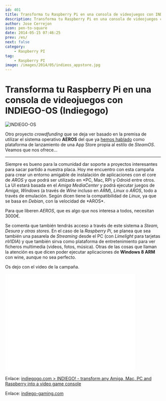 ```yaml
---
id: 401
title: Transforma tu Raspberry Pi en una consola de videojuegos con INDIEGO-OS (Indiegogo)
description: Transforma tu Raspberry Pi en una consola de videojuegos con INDIEGO-OS (Indiegogo)
author: Jose Cerrejon
icon: pen-to-square
date: 2014-05-15 07:46:25
prev: /es/
next: false
category:
    - Raspberry PI
tag:
    - Raspberry PI
image: /images/2014/05/indieos_appstore.jpg
---
```


# Transforma tu Raspberry Pi en una consola de videojuegos con INDIEGO-OS (Indiegogo)

![INDIEGO-OS](/images/2014/05/indieos_appstore.jpg)

Otro proyecto _crowdfunding_ que se deja ver basado en la premisa de utilizar el sistema operativo **AEROS** del que ya [hemos hablado](/post.php?id=202) como plataforma de lanzamiento de una App Store propia al estilo de _SteamOS_. Veamos que nos ofrece...

---

Siempre es bueno para la comunidad dar soporte a proyectos interesantes para sacar partido a nuestra placa. Hoy me encuentro con esta campaña para crear un entorno amigable de instalación de aplicaciones con el core de _AROS_ y que podrá ser utilizado en *PC, Mac, RPi y Odroid entre otros. La UI estará basada en el *Amiga MediaCenter* y podrá ejecutar juegos de *Amiga*, *Windows* (a través de *Wine* incluso en *ARM*), *Linux* o *AROS*, todo a través de emulación. Según dicen tiene la compatibilidad de *Linux*, ya que se basa en *Debian*, con la velocidad de *AROS\*.

Para que liberen _AEROS_, que es algo que nos interesa a todos, necesitan 3000€.

Se comenta que también tendrás acceso a través de este sistema a _Steam, Desura y otras stores_. En el caso de la _Raspberry Pi_, se planea que sea también una pasarela de _Streaming_ desde el PC (con _Limelight_ para tarjetas _nVIDIA_) y que también sirva como plataforma de entretenimiento para ver ficheros multimedia (videos, fotos, música). Otras de las cosas que llaman la atención es que dicen poder ejecutar aplicaciones de **Windows 8 ARM** con wine, aunque no sea perfecto.

Os dejo con el video de la campaña.

<iframe width="420" height="315" src="//www.youtube.com/embed/3Isc_6hSCJg" frameborder="0" allowfullscreen></iframe>

Enlace: [indiegogo.com > INDIEGO! - transform any Amiga, Mac, PC and Raspberry into a video game console](https://www.indiegogo.com/projects/indiego-transform-any-amiga-mac-pc-and-raspberry-into-a-video-game-console/x/4152104)

Enlace: [indiego-gaming.com](https://www.indiego-gaming.com)

